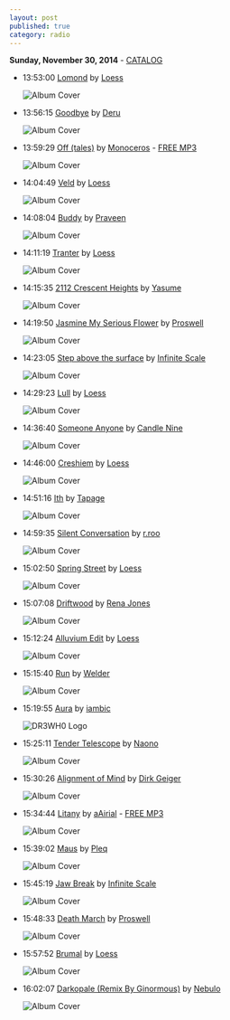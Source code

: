 ```yaml
---
layout: post
published: true
category: radio
---
```


**Sunday, November 30, 2014** - [CATALOG](/2014/11/30/Loess-radio-catalog)

*   13:53:00  [Lomond](http://goo.gl/bJbl07) by [Loess](http://www.last.fm/music/Loess)

    ![Album Cover](http://userserve-ak.last.fm/serve/174s/3846903.jpg "Wind and Water")

*   13:56:15  [Goodbye](http://goo.gl/RkIctP) by [Deru](http://www.last.fm/music/Deru)

    ![Album Cover](http://userserve-ak.last.fm/serve/174s/62506065.jpg "Say Goodbye To Useless")

*   13:59:29  [Off (tales)](http://goo.gl/YwLfMp) by [Monoceros](http://www.last.fm/music/Monoceros) - [FREE MP3](http://goo.gl/BSvRqW)

    ![Album Cover](http://userserve-ak.last.fm/serve/174s/94072753.jpg "Tales for Silent Nights")

*   14:04:49  [Veld](http://goo.gl/eqRCYK) by [Loess](http://www.last.fm/music/Loess)

    ![Album Cover](http://userserve-ak.last.fm/serve/174s/3846903.jpg "Wind and Water")

*   14:08:04  [Buddy](http://goo.gl/SvO00b) by [Praveen](http://www.last.fm/music/Praveen)

    ![Album Cover](http://userserve-ak.last.fm/serve/174s/12114869.jpg "The Synchronicity Suite")

*   14:11:19  [Tranter](http://goo.gl/5oitPH) by [Loess](http://www.last.fm/music/Loess)

    ![Album Cover](http://userserve-ak.last.fm/serve/174s/67570860.jpg "Burrows")

*   14:15:35  [2112 Crescent Heights](http://goo.gl/gH46cI) by [Yasume](http://www.last.fm/music/Yasume)

    ![Album Cover](http://userserve-ak.last.fm/serve/174s/94119985.jpg "Where We're From the Birds Sing a Pretty Song")

*   14:19:50  [Jasmine My Serious Flower](http://goo.gl/mFrUk8) by [Proswell](http://www.last.fm/music/Proswell)

    ![Album Cover](http://userserve-ak.last.fm/serve/174s/8716015.jpg "Squadron")

*   14:23:05  [Step above the surface](http://goo.gl/a9Fgz0) by [Infinite Scale](http://www.last.fm/music/Infinite+Scale)

    ![Album Cover](http://userserve-ak.last.fm/serve/174s/26057697.jpg "Ad Infinitum")

*   14:29:23  [Lull](http://goo.gl/HNYRBT) by [Loess](http://www.last.fm/music/Loess)

    ![Album Cover](http://userserve-ak.last.fm/serve/174s/67570860.jpg "Burrows")

*   14:36:40  [Someone Anyone](http://goo.gl/v5r7C0) by [Candle Nine](http://www.last.fm/music/Candle+Nine)

    ![Album Cover](http://userserve-ak.last.fm/serve/174s/46483899.jpg "The Muse in the Machine")

*   14:46:00  [Creshiem](http://goo.gl/ilNvSg) by [Loess](http://www.last.fm/music/Loess)

    ![Album Cover](http://userserve-ak.last.fm/serve/174s/3846903.jpg "Wind and Water")

*   14:51:16  [Ith](http://goo.gl/GXuH8w) by [Tapage](http://www.last.fm/music/Tapage)

    ![Album Cover](http://userserve-ak.last.fm/serve/174s/27636047.jpg "Fallen Clouds")

*   14:59:35  [Silent Conversation](http://goo.gl/lTj9XP) by [r.roo](http://www.last.fm/music/r.roo)

    ![Album Cover](http://userserve-ak.last.fm/serve/174s/93892173.jpg "Innerheaven")

*   15:02:50  [Spring Street](http://goo.gl/VcJ6k8) by [Loess](http://www.last.fm/music/Loess)

    ![Album Cover](http://cdn.last.fm/flatness/catalogue/noimage/2/default_album_medium.png "NR-002")

*   15:07:08  [Driftwood](http://goo.gl/ZOTJGi) by [Rena Jones](http://www.last.fm/music/Rena+Jones)

    ![Album Cover](http://userserve-ak.last.fm/serve/174s/33037807.jpg "Driftwood")

*   15:12:24  [Alluvium Edit](http://goo.gl/rF9tvy) by [Loess](http://www.last.fm/music/Loess)

    ![Album Cover](http://cdn.last.fm/flatness/catalogue/noimage/2/default_album_medium.png "NR-002")

*   15:15:40  [Run](http://goo.gl/xUCYG3) by [Welder](http://www.last.fm/music/Welder)

    ![Album Cover](http://userserve-ak.last.fm/serve/174s/69278746.jpg "Florescence")

*   15:19:55  [Aura](http://goo.gl/A1HLwP) by [iambic](http://www.last.fm/music/iambic)

    ![DR3WH0 Logo](https://dl.dropboxusercontent.com/u/8239797/DR3WH0.png "DR3WH0 RadioBlog")

*   15:25:11  [Tender Telescope](http://goo.gl/H2Bak5) by [Naono](http://www.last.fm/music/Naono)

    ![Album Cover](http://userserve-ak.last.fm/serve/174s/44596311.jpg "Sleepy Pebbles")

*   15:30:26  [Alignment of Mind](http://goo.gl/h2ZZdu) by [Dirk Geiger](http://www.last.fm/music/Dirk+Geiger)

    ![Album Cover](http://userserve-ak.last.fm/serve/174s/78112456.jpg "Elf Morgen")

*   15:34:44  [Litany](http://goo.gl/hZr1yE) by [aAirial](http://www.last.fm/music/aAirial) - [FREE MP3](http://goo.gl/g8YQCi)

    ![Album Cover](http://userserve-ak.last.fm/serve/174s/85755139.jpg "Emotions are desert islands")

*   15:39:02  [Maus](http://goo.gl/rEWrp9) by [Pleq](http://www.last.fm/music/Pleq)

    ![Album Cover](http://userserve-ak.last.fm/serve/174s/96010569.jpg "The Metamorphosis")

*   15:45:19  [Jaw Break](http://goo.gl/RUsMz0) by [Infinite Scale](http://www.last.fm/music/Infinite+Scale)

    ![Album Cover](http://userserve-ak.last.fm/serve/174s/18259287.jpg "Sound Sensor")

*   15:48:33  [Death March](http://goo.gl/Q8aONC) by [Proswell](http://www.last.fm/music/Proswell)

    ![Album Cover](http://userserve-ak.last.fm/serve/174s/81273289.jpg "Bruxist Frog")

*   15:57:52  [Brumal](http://goo.gl/pDJvqT) by [Loess](http://www.last.fm/music/Loess)

    ![Album Cover](http://userserve-ak.last.fm/serve/174s/3846903.jpg "Wind and Water")

*   16:02:07  [Darkopale (Remix By Ginormous)](http://goo.gl/XrfVtF) by [Nebulo](http://www.last.fm/music/Nebulo)

    ![Album Cover](http://userserve-ak.last.fm/serve/174s/54584967.jpg "Kolia")

